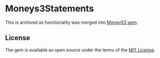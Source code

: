 # Moneys3Statements

This is archived as functionality was merged into [MoneyS3 gem](https://github.com/Masa331/moneys3).

## License

The gem is available as open source under the terms of the [MIT License](https://opensource.org/licenses/MIT).

